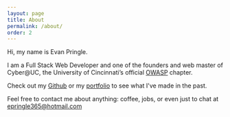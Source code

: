 ```yaml
---
layout: page
title: About
permalink: /about/
order: 2
---
```


Hi, my name is Evan Pringle.

I am a Full Stack Web Developer and one of the founders and web master of Cyber@UC, the University of Cincinnati’s official [OWASP](https://www.owasp.org/) chapter.

Check out my [Github](https://github.com/SrgSprinkles/) or my [portfolio](https://pringled.com/) to see what I've made in the past.

Feel free to contact me about anything: coffee, jobs, or even just to chat at <epringle365@hotmail.com>
